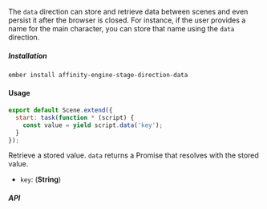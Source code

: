 The `data` direction can store and retrieve data between scenes and even persist it after the browser is closed. For instance, if the user provides a name for the main character, you can store that name using the `data` direction.

##### Installation

```bash
ember install affinity-engine-stage-direction-data
```

#### Usage

```js
export default Scene.extend({
  start: task(function * (script) {
    const value = yield script.data('key');
  }
});
```

Retrieve a stored value. `data` returns a Promise that resolves with the stored value.

* `key`: (**String**)

##### API
